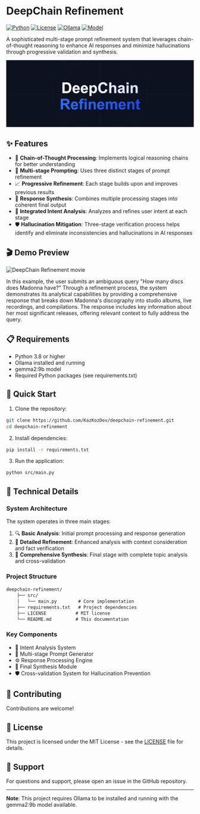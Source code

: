 # DeepChain Refinement

[![Python](https://img.shields.io/badge/Python-3.8+-blue.svg)](https://www.python.org)
[![License](https://img.shields.io/badge/License-MIT-green.svg)](LICENSE)
[![Ollama](https://img.shields.io/badge/Ollama-Compatible-orange.svg)](https://ollama.ai)
[![Model](https://img.shields.io/badge/Model-gemma2:9b-purple.svg)](https://ollama.ai)

A sophisticated multi-stage prompt refinement system that leverages chain-of-thought reasoning to enhance AI responses and minimize hallucinations through progressive validation and synthesis.

![Project Banner - DeepChain Refinement Architecture](https://github.com/kazkozdev/deepchain-refinement/blob/main/project-banner.png)

## ✨ Features

- 🔄 **Chain-of-Thought Processing**: Implements logical reasoning chains for better understanding
- 🎯 **Multi-stage Prompting**: Uses three distinct stages of prompt refinement
- 📈 **Progressive Refinement**: Each stage builds upon and improves previous results
- 🔄 **Response Synthesis**: Combines multiple processing stages into coherent final output
- 🎯 **Integrated Intent Analysis**: Analyzes and refines user intent at each stage
- 🛡️ **Hallucination Mitigation**: Three-stage verification process helps identify and eliminate inconsistencies and hallucinations in AI responses

## 🎬 Demo Preview

![DeepChain Refinement movie](https://github.com/kazkozdev/deepchain-refinement/blob/main/deepchain-refinement-movie.gif)

In this example, the user submits an ambiguous query "How many discs does Madonna have?" Through a refinement process, the system demonstrates its analytical capabilities by providing a comprehensive response that breaks down Madonna's discography into studio albums, live recordings, and compilations. The response includes key information about her most significant releases, offering relevant context to fully address the query.

## 📋 Requirements

- Python 3.8 or higher
- Ollama installed and running
- gemma2:9b model
- Required Python packages (see requirements.txt)

## 🚀 Quick Start

1. Clone the repository:
```bash
git clone https://github.com/KazKozDev/deepchain-refinement.git
cd deepchain-refinement
```

2. Install dependencies:
```bash
pip install -r requirements.txt
```

3. Run the application:
```bash
python src/main.py
```

## 🔧 Technical Details

### System Architecture

The system operates in three main stages:
1. 🔍 **Basic Analysis**: Initial prompt processing and response generation
2. 🔎 **Detailed Refinement**: Enhanced analysis with context consideration and fact verification
3. 🎯 **Comprehensive Synthesis**: Final stage with complete topic analysis and cross-validation

### Project Structure
```
deepchain-refinement/
    ├── src/
    │   └── main.py        # Core implementation
    ├── requirements.txt   # Project dependencies
    ├── LICENSE           # MIT license
    └── README.md         # This documentation
```

### Key Components

- 🧩 Intent Analysis System
- 🔄 Multi-stage Prompt Generator
- ⚙️ Response Processing Engine
- 🎯 Final Synthesis Module
- 🛡️ Cross-validation System for Hallucination Prevention

## 👥 Contributing

Contributions are welcome! 

## 📄 License

This project is licensed under the MIT License - see the [LICENSE](LICENSE) file for details.

## 💬 Support

For questions and support, please open an issue in the GitHub repository.

---

**Note**: This project requires Ollama to be installed and running with the gemma2:9b model available.
